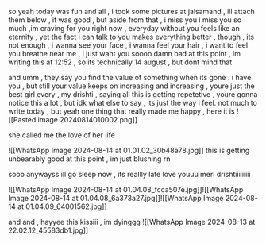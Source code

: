 
so yeah today was fun and all , i took some pictures at jaisamand , ill attach them below , it was good , but aside from that , i miss you
i miss you so much ,im craving for you right now , everyday without you feels like an eternity , yet the fact i can talk to you makes everything better , though , its not enough , i wanna see your face , i wanna feel your hair , i want to feel you breathe near me , i just want you soooo damn bad at this point , im writing this at 12:52 , so its technically 14 august , but dont mind that

and umm , they say you find the value of something when its gone .
i have you , but still your value keeps on increasing and increasing , youre just the best girl every , my drishti , saying all this is getting repetetive , youre gonna notice this a lot , but idk what else to say , its just the way i feel.
not much to write today , but yeah one thing that really made me happy , here it is
![[Pasted image 20240814010002.png]]

she called me the love of her life

![[WhatsApp Image 2024-08-14 at 01.01.02_30b48a78.jpg]]
this is getting unbearably good at this point , im just blushing rn



sooo anywayss ill go sleep now , its reallly late 
love youuu meri drishtiiiiiiiii

![[WhatsApp Image 2024-08-14 at 01.04.08_fcca507e.jpg]]![[WhatsApp Image 2024-08-14 at 01.04.08_6a373a27.jpg]]![[WhatsApp Image 2024-08-14 at 01.04.09_64001562.jpg]]

and and , hayyee this kissiii , im dyinggg
![[WhatsApp Image 2024-08-13 at 22.02.12_45583db1.jpg]]